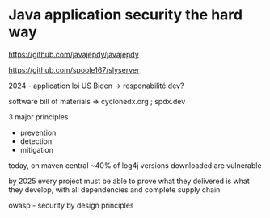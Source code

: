 # Java application security the hard way

https://github.com/javajepdy/javajepdy

https://github.com/spoole167/slyserver


2024 - application loi US Biden -> responabilité dev?

software bill of materials => cyclonedx.org ; spdx.dev

3 major principles 
* prevention
* detection
* mitigation

today, on maven central ~40% of log4j versions downloaded are vulnerable

by 2025 every project must be able to prove what they delivered is what they develop, with all dependencies and complete supply chain


owasp - security by design principles

